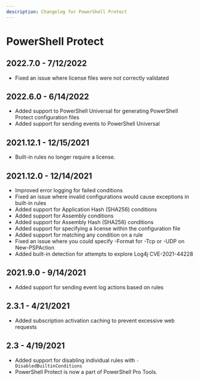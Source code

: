 ```yaml
---
description: Changelog for PowerShell Protect
---
```


# PowerShell Protect

## 2022.7.0 - 7/12/2022

* Fixed an issue where license files were not correctly validated

## 2022.6.0 - 6/14/2022

* Added support to PowerShell Universal for generating PowerShell Protect configuration files
* Added support for sending events to PowerShell Universal&#x20;

## 2021.12.1 - 12/15/2021

* Built-in rules no longer require a license.&#x20;

## 2021.12.0 - 12/14/2021

* Improved error logging for failed conditions
* Fixed an issue where invalid configurations would cause exceptions in built-in rules
* Added support for Application Hash (SHA256) conditions
* Added support for Assembly conditions
* Added support for Assembly Hash (SHA256) conditions
* Added support for specifying a license within the configuration file
* Added support for matching any condition on a rule
* Fixed an issue where you could specify -Format for -Tcp or -UDP on New-PSPAction
* Added built-in detection for attempts to explore Log4j CVE-2021-44228

## 2021.9.0 - 9/14/2021

* Added support for sending event log actions based on rules

## 2.3.1 - 4/21/2021

* Added subscription activation caching to prevent excessive web requests

## 2.3 - 4/19/2021

* Added support for disabling individual rules with `-DisabledBuiltinConditions`
* PowerShell Protect is now a part of PowerShell Pro Tools.
